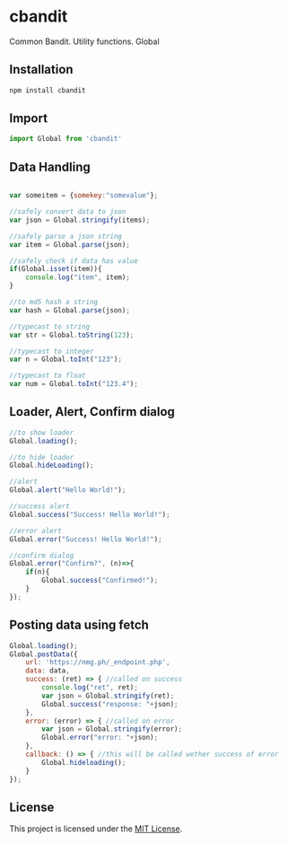 # cbandit

Common Bandit. Utility functions. Global

## Installation

```javascript
npm install cbandit
```

## Import

```javascript
import Global from 'cbandit'
```

## Data Handling
```javascript

var someitem = {somekey:"somevalue"};

//safely convert data to json 
var json = Global.stringify(items);

//safely parse a json string
var item = Global.parse(json);

//safely check if data has value
if(Global.isset(item)){
	console.log("item", item);
}

//to md5 hash a string
var hash = Global.parse(json);

//typecast to string
var str = Global.toString(123);

//typecast to integer
var n = Global.toInt("123");

//typecast to float
var num = Global.toInt("123.4");


```
## Loader, Alert, Confirm dialog
```javascript
//to show loader
Global.loading();

//to hide loader
Global.hideLoading();

//alert
Global.alert("Hello World!");

//success alert
Global.success("Success! Hello World!");

//error alert
Global.error("Success! Hello World!");

//confirm dialog
Global.error("Confirm?", (n)=>{
	if(n){
		Global.success("Confirmed!");
	}
});
```

## Posting data using fetch
```javascript
Global.loading();
Global.postData({
	url: 'https://nmg.ph/_endpoint.php',
	data: data,
	success: (ret) => { //called on success
		console.log("ret", ret);
		var json = Global.stringify(ret);
		Global.success("response: "+json);
	},
	error: (error) => { //called on error
		var json = Global.stringify(error);
		Global.error("error: "+json);
	},
	callback: () => { //this will be called wether success of error
		Global.hideloading();
	}
});
```


## License

This project is licensed under the [MIT License](LICENSE).
